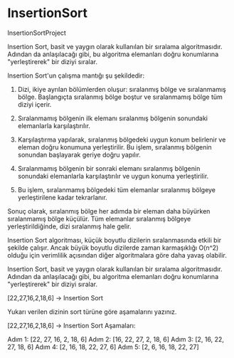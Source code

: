 # InsertionSort
InsertionSortProject

Insertion Sort, basit ve yaygın olarak kullanılan bir sıralama algoritmasıdır. Adından da anlaşılacağı gibi, bu algoritma elemanları doğru konumlarına "yerleştirerek" bir diziyi sıralar.

Insertion Sort'un çalışma mantığı şu şekildedir:

1) Dizi, ikiye ayrılan bölümlerden oluşur: sıralanmış bölge ve sıralanmamış bölge. Başlangıçta sıralanmış bölge boştur ve sıralanmamış bölge tüm diziyi içerir.

2) Sıralanmamış bölgenin ilk elemanı sıralanmış bölgenin sonundaki elemanlarla karşılaştırılır.

3) Karşılaştırma yapılarak, sıralanmış bölgedeki uygun konum belirlenir ve eleman doğru konumuna yerleştirilir. Bu işlem, sıralanmış bölgenin sonundan başlayarak geriye doğru yapılır.

4) Sıralanmamış bölgenin bir sonraki elemanı sıralanmış bölgenin sonundaki elemanlarla karşılaştırılır ve uygun konuma yerleştirilir.

5) Bu işlem, sıralanmamış bölgedeki tüm elemanlar sıralanmış bölgeye yerleştirilene kadar tekrarlanır.

Sonuç olarak, sıralanmış bölge her adımda bir eleman daha büyürken sıralanmamış bölge küçülür. Tüm elemanlar sıralanmış bölgeye yerleştirildiğinde, dizi sıralanmış hale gelir.

Insertion Sort algoritması, küçük boyutlu dizilerin sıralanmasında etkili bir şekilde çalışır. Ancak büyük boyutlu dizilerde zaman karmaşıklığı O(n^2) olduğu için verimlilik açısından diğer algoritmalara göre daha yavaş olabilir.

Insertion Sort, basit ve yaygın olarak kullanılan bir sıralama algoritmasıdır. Adından da anlaşılacağı gibi, bu algoritma elemanları doğru konumlarına "yerleştirerek" bir diziyi sıralar.

[22,27,16,2,18,6] -> Insertion Sort

Yukarı verilen dizinin sort türüne göre aşamalarını yazınız.

[22,27,16,2,18,6] -> Insertion Sort Aşamaları:

Adım 1: [22, 27, 16, 2, 18, 6]
Adım 2: [16, 22, 27, 2, 18, 6]
Adım 3: [2, 16, 22, 27, 18, 6]
Adım 4: [2, 16, 18, 22, 27, 6]
Adım 5: [2, 6, 16, 18, 22, 27]
